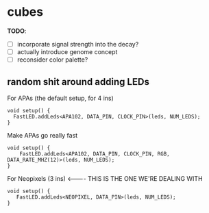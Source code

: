 # cubes

**TODO**:
- [ ] incorporate signal strength into the decay?
- [ ] actually introduce genome concept
- [ ] reconsider color palette?

## random shit around adding LEDs

For APAs (the default setup, for 4 ins)
```
void setup() {
  FastLED.addLeds<APA102, DATA_PIN, CLOCK_PIN>(leds, NUM_LEDS);
}
```

Make APAs go really fast
```
void setup() {
    FastLED.addLeds<APA102, DATA_PIN, CLOCK_PIN, RGB, DATA_RATE_MHZ(12)>(leds, NUM_LEDS);
}
```

For Neopixels (3 ins) <---- THIS IS THE ONE WE'RE DEALING WITH
```
void setup() {
   FastLED.addLeds<NEOPIXEL, DATA_PIN>(leds, NUM_LEDS);
}
```
